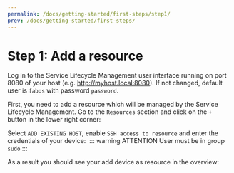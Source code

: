```yaml
---
permalink: /docs/getting-started/first-steps/step1/
prev: /docs/getting-started/first-steps/
---
```


# Step 1: Add a resource

Log in to the Service Lifecycle Management user interface running on port 8080 of your host (e.g. http://myhost.local:8080). If not changed, default user is `fabos` with password `password`.

First, you need to add a resource which will be managed by the Service Lifecycle Management. Go to the `Resources` section and click on the `+` button in the lower right corner:
<img :src="$withBase('/img/figures/first-steps/first-steps-step1-add-resource-button.png')">

Select `ADD EXISTING HOST`, enable `SSH access to resource` and enter the credentials of your device:
<img :src="$withBase('/img/figures/first-steps/first-steps-step1-add-resource-dialog.png')">
::: warning ATTENTION
User must be in group `sudo`
:::

As a result you should see your add device as resource in the overview:
<img :src="$withBase('/img/figures/first-steps/first-steps-step1-add-resource-result.png')">
